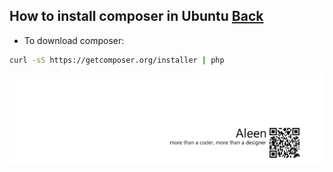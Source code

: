## How to install composer in Ubuntu [Back](./qa.md)

- To download composer:

```bash
curl -sS https://getcomposer.org/installer | php
```

<a href="http://aleen42.github.io/" target="_blank" ><img src="./../pic/tail.gif"></a>
